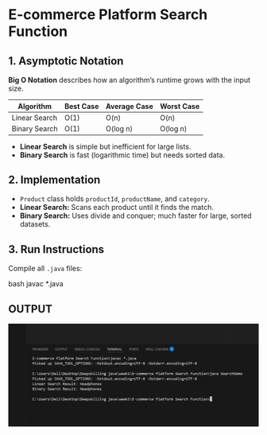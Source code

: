 # E-commerce Platform Search Function

##  1. Asymptotic Notation

**Big O Notation** describes how an algorithm’s runtime grows with the input size.

| Algorithm        | Best Case | Average Case | Worst Case |
|------------------|-----------|---------------|------------|
| Linear Search    | O(1)      | O(n)          | O(n)       |
| Binary Search    | O(1)      | O(log n)      | O(log n)   |

- **Linear Search** is simple but inefficient for large lists.
- **Binary Search** is fast (logarithmic time) but needs sorted data.


##  2. Implementation

- `Product` class holds `productId`, `productName`, and `category`.
- **Linear Search:** Scans each product until it finds the match.
- **Binary Search:** Uses divide and conquer; much faster for large, sorted datasets.



##  3. Run Instructions

 Compile all `.java` files:

bash
javac *.java

## OUTPUT

![E-COMMERCE PLATFORM OUTPUT](./output.png)